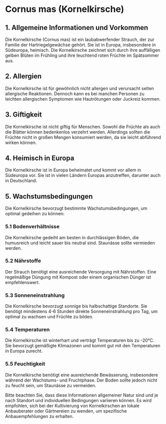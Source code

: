 # Cornus mas (Kornelkirsche)

## 1. Allgemeine Informationen und Vorkommen
Die Kornelkirsche (Cornus mas) ist ein laubabwerfender Strauch, der zur Familie der Hartriegelgewächse gehört. Sie ist in Europa, insbesondere in Südeuropa, heimisch. Die Kornelkirsche zeichnet sich durch ihre auffälligen gelben Blüten im Frühling und ihre leuchtend roten Früchte im Spätsommer aus.

## 2. Allergien
Die Kornelkirsche ist für gewöhnlich nicht allergen und verursacht selten allergische Reaktionen. Dennoch kann es bei manchen Personen zu leichten allergischen Symptomen wie Hautrötungen oder Juckreiz kommen.

## 3. Giftigkeit
Die Kornelkirsche ist nicht giftig für Menschen. Sowohl die Früchte als auch die Blätter können bedenkenlos verzehrt werden. Allerdings sollten die Früchte nicht in großen Mengen konsumiert werden, da sie leicht abführend wirken können.

## 4. Heimisch in Europa
Die Kornelkirsche ist in Europa beheimatet und kommt vor allem in Südeuropa vor. Sie ist in vielen Ländern Europas anzutreffen, darunter auch in Deutschland.

## 5. Wachstumsbedingungen
Die Kornelkirsche bevorzugt bestimmte Wachstumsbedingungen, um optimal gedeihen zu können:

### 5.1 Bodenverhältnisse
Die Kornelkirsche gedeiht am besten in durchlässigen Böden, die humusreich und leicht sauer bis neutral sind. Staunässe sollte vermieden werden.

### 5.2 Nährstoffe
Der Strauch benötigt eine ausreichende Versorgung mit Nährstoffen. Eine regelmäßige Düngung mit Kompost oder einem organischen Dünger ist empfehlenswert.

### 5.3 Sonneneinstrahlung
Die Kornelkirsche bevorzugt sonnige bis halbschattige Standorte. Sie benötigt mindestens 4-6 Stunden direkte Sonneneinstrahlung pro Tag, um optimal zu wachsen und Früchte zu bilden.

### 5.4 Temperaturen
Die Kornelkirsche ist winterhart und verträgt Temperaturen bis zu -20°C. Sie bevorzugt gemäßigte Klimazonen und kommt gut mit den Temperaturen in Europa zurecht.

### 5.5 Feuchtigkeit
Die Kornelkirsche benötigt eine ausreichende Bewässerung, insbesondere während der Wachstums- und Fruchtphase. Der Boden sollte jedoch nicht zu feucht sein, um Staunässe zu vermeiden.

Bitte beachten Sie, dass diese Informationen allgemeiner Natur sind und je nach Standort und individuellen Bedingungen variieren können. Es wird empfohlen, sich bei der Kultivierung von Kornelkirschen an lokale Anbauberater oder Gärtnereien zu wenden, um spezifische Anbauempfehlungen zu erhalten.
